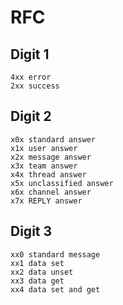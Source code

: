 # RFC


## Digit 1

```
4xx error
2xx success
```

## Digit 2

```
x0x standard answer
x1x user answer
x2x message answer
x3x team answer
x4x thread answer
x5x unclassified answer
x6x channel answer
x7x REPLY answer
```

## Digit 3

```
xx0 standard message
xx1 data set
xx2 data unset
xx3 data get
xx4 data set and get
```